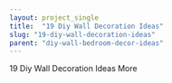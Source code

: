 ```yaml
---
layout: project_single
title:  "19 Diy Wall Decoration Ideas"
slug: "19-diy-wall-decoration-ideas"
parent: "diy-wall-bedroom-decor-ideas"
---
```

19 Diy Wall Decoration Ideas                                                                                                                                                                                 More